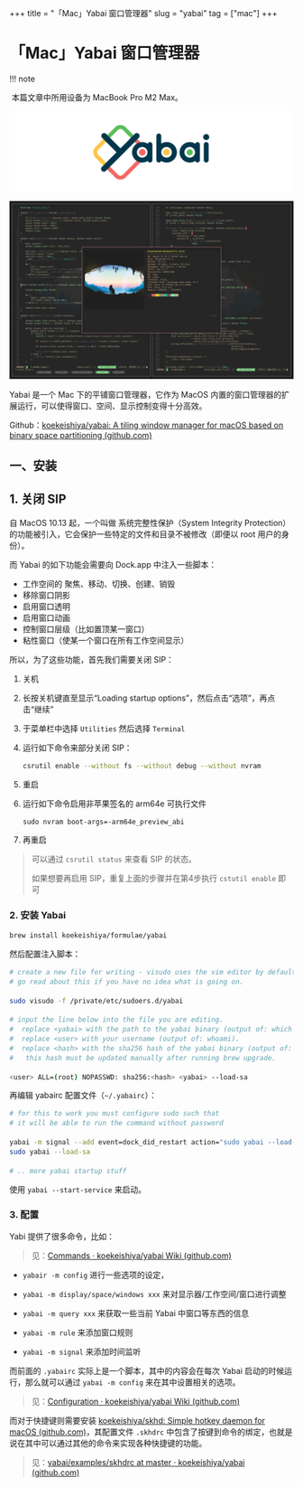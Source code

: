 +++
title = "「Mac」Yabai 窗口管理器"
slug = "yabai"
tag = ["mac"]
+++

# 「Mac」Yabai 窗口管理器

!!! note

​	本篇文章中所用设备为 MacBook Pro M2 Max。

![Banner](./assets/banner.svg)

![screenshot.png](./assets/screenshot.png)

Yabai 是一个 Mac 下的平铺窗口管理器，它作为 MacOS 内置的窗口管理器的扩展运行，可以使得窗口、空间、显示控制变得十分高效。

Github：[koekeishiya/yabai: A tiling window manager for macOS based on binary space partitioning (github.com)](https://github.com/koekeishiya/yabai)

## 一、安装

## 1. 关闭 SIP

自 MacOS 10.13 起，一个叫做 系统完整性保护（System Integrity Protection）的功能被引入，它会保护一些特定的文件和目录不被修改（即便以 root 用户的身份）。

而 Yabai 的如下功能会需要向 Dock.app 中注入一些脚本：

- 工作空间的 聚焦、移动、切换、创建、销毁
- 移除窗口阴影
- 启用窗口透明
- 启用窗口动画
- 控制窗口层级（比如置顶某一窗口）
- 粘性窗口（使某一个窗口在所有工作空间显示）

所以，为了这些功能，首先我们需要关闭 SIP：

1. 关机

2. 长按关机键直至显示“Loading startup options”，然后点击“选项”，再点击“继续”

3. 于菜单栏中选择 `Utilities` 然后选择 `Terminal`

4. 运行如下命令来部分关闭 SIP：

   ```bash
   csrutil enable --without fs --without debug --without nvram
   ```

5. 重启

6. 运行如下命令启用非苹果签名的 arm64e 可执行文件

   ```
   sudo nvram boot-args=-arm64e_preview_abi
   ```

7. 再重启

> 可以通过 `csrutil status` 来查看 SIP 的状态。
>
> 如果想要再启用 SIP，重复上面的步骤并在第4步执行 `cstutil enable` 即可

### 2. 安装 Yabai

```bash
brew install koekeishiya/formulae/yabai
```

然后配置注入脚本：

```bash
# create a new file for writing - visudo uses the vim editor by default.
# go read about this if you have no idea what is going on.

sudo visudo -f /private/etc/sudoers.d/yabai

# input the line below into the file you are editing.
#  replace <yabai> with the path to the yabai binary (output of: which yabai).
#  replace <user> with your username (output of: whoami). 
#  replace <hash> with the sha256 hash of the yabai binary (output of: shasum -a 256 $(which yabai)).
#   this hash must be updated manually after running brew upgrade.

<user> ALL=(root) NOPASSWD: sha256:<hash> <yabai> --load-sa
```

再编辑 yabairc 配置文件（`~/.yabairc`）：

```bash
# for this to work you must configure sudo such that
# it will be able to run the command without password

yabai -m signal --add event=dock_did_restart action="sudo yabai --load-sa"
sudo yabai --load-sa

# .. more yabai startup stuff
```

使用 `yabai --start-service` 来启动。

### 3. 配置

Yabi 提供了很多命令，比如：

> 见：[Commands · koekeishiya/yabai Wiki (github.com)](https://github.com/koekeishiya/yabai/wiki/Commands#message-passing-interface)

- `yabair -m config` 进行一些选项的设定，

- `yabai -m display/space/windows xxx` 来对显示器/工作空间/窗口进行调整
- `yabai -m query xxx` 来获取一些当前 Yabai 中窗口等东西的信息
- `yabai -m rule` 来添加窗口规则
- `yabai -m signal` 来添加时间监听



而前面的 `.yabairc` 实际上是一个脚本，其中的内容会在每次 Yabai 启动的时候运行，那么就可以通过 `yabai -m config` 来在其中设置相关的选项。

> 见：[Configuration · koekeishiya/yabai Wiki (github.com)](https://github.com/koekeishiya/yabai/wiki/Configuration#configuration-file)



而对于快捷键则需要安装 [koekeishiya/skhd: Simple hotkey daemon for macOS (github.com)](https://github.com/koekeishiya/skhd)，其配置文件 `.skhdrc` 中包含了按键到命令的绑定，也就是说在其中可以通过其他的命令来实现各种快捷键的功能。

> 见：[yabai/examples/skhdrc at master · koekeishiya/yabai (github.com)](https://github.com/koekeishiya/yabai/blob/master/examples/skhdrc)

